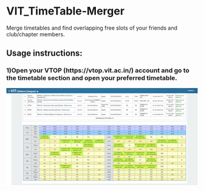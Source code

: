 # VIT_TimeTable-Merger
Merge timetables and find overlapping free slots of your friends and club/chapter members.


<h2>Usage instructions:</h2>

<h3>1)Open your VTOP (https://vtop.vit.ac.in/) account and go to the timetable section and open your preferred timetable.</h3>

![alt text](https://github.com/kaushik0x7d2/VIT_TimeTable-Merger/blob/main/Pictures/table.PNG)
